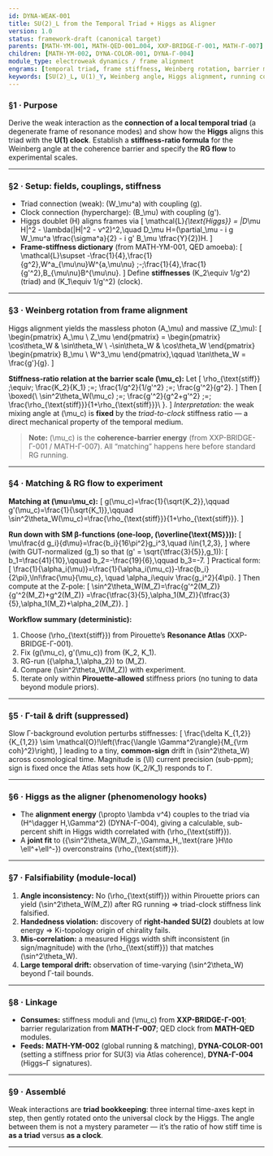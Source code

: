```yaml
---
id: DYNA-WEAK-001
title: SU(2)_L from the Temporal Triad + Higgs as Aligner
version: 1.0
status: framework-draft (canonical target)
parents: [MATH-YM-001, MATH-QED-001…004, XXP-BRIDGE-Γ-001, MATH-Γ-007]
children: [MATH-YM-002, DYNA-COLOR-001, DYNA-Γ-004]
module_type: electroweak dynamics / frame alignment
engrams: [temporal triad, frame stiffness, Weinberg rotation, barrier matching, RG flow]
keywords: [SU(2)_L, U(1)_Y, Weinberg angle, Higgs alignment, running couplings, stiffness ratio]
---
```


### §1 · Purpose

Derive the weak interaction as the **connection of a local temporal triad** (a degenerate frame of resonance modes) and show how the **Higgs** aligns this triad with the **U(1) clock**. Establish a **stiffness-ratio formula** for the Weinberg angle at the coherence barrier and specify the **RG flow** to experimental scales.

---

### §2 · Setup: fields, couplings, stiffness

* Triad connection (weak): (W_\mu^a) with coupling (g).
* Clock connection (hypercharge): (B_\mu) with coupling (g').
* Higgs doublet (H) aligns frames via
  [
  \mathcal{L}_{\text{Higgs}} = |D_\mu H|^2 - \lambda(|H|^2 - v^2)^2,\quad
  D_\mu H=(\partial_\mu - i g W_\mu^a \tfrac{\sigma^a}{2} - i g' B_\mu \tfrac{Y}{2})H.
  ]
* **Frame-stiffness dictionary** (from MATH-YM-001, QED amoeba):
  [
  \mathcal{L}\supset -\frac{1}{4},\frac{1}{g^2},W^a_{\mu\nu}W^{a,\mu\nu}
  ;-;\frac{1}{4},\frac{1}{g'^2},B_{\mu\nu}B^{\mu\nu}.
  ]
  Define **stiffnesses** (K_2\equiv 1/g^2) (triad) and (K_1\equiv 1/g'^2) (clock).

---

### §3 · Weinberg rotation from frame alignment

Higgs alignment yields the massless photon (A_\mu) and massive (Z_\mu):
[
\begin{pmatrix} A_\mu \ Z_\mu \end{pmatrix}
= \begin{pmatrix} \cos\theta_W & \sin\theta_W \ -\sin\theta_W & \cos\theta_W \end{pmatrix}
\begin{pmatrix} B_\mu \ W^3_\mu \end{pmatrix},\qquad
\tan\theta_W = \frac{g'}{g}.
]

**Stiffness-ratio relation at the barrier scale (\mu_c):**
Let
[
\rho_{\text{stiff}} ;\equiv; \frac{K_2}{K_1} ;=; \frac{1/g^2}{1/g'^2} ;=; \frac{g'^2}{g^2}.
]
Then
[
\boxed{\ \sin^2\theta_W(\mu_c) ;=; \frac{g'^2}{g^2+g'^2} ;=; \frac{\rho_{\text{stiff}}}{1+\rho_{\text{stiff}}}\ }.
]
*Interpretation:* the weak mixing angle at (\mu_c) is **fixed** by the *triad-to-clock* stiffness ratio — a direct mechanical property of the temporal medium.

> **Note:** (\mu_c) is the **coherence-barrier energy** (from XXP-BRIDGE-Γ-001 / MATH-Γ-007). All “matching” happens here before standard RG running.

---

### §4 · Matching & RG flow to experiment

**Matching at (\mu=\mu_c):**
[
g(\mu_c)=\frac{1}{\sqrt{K_2}},\qquad g'(\mu_c)=\frac{1}{\sqrt{K_1}},\qquad
\sin^2\theta_W(\mu_c)=\frac{\rho_{\text{stiff}}}{1+\rho_{\text{stiff}}}.
]

**Run down with SM β-functions (one-loop, (\overline{\text{MS}})):**
[
\mu\frac{d g_i}{d\mu}=\frac{b_i}{16\pi^2}g_i^3,\quad
i\in{1,2,3},
]
where (with GUT-normalized (g_1) so that (g' = \sqrt{\tfrac{3}{5}},g_1)):
[
b_1=\frac{41}{10},\qquad b_2=-\frac{19}{6},\qquad b_3=-7.
]
Practical form:
[
\frac{1}{\alpha_i(\mu)}=\frac{1}{\alpha_i(\mu_c)}-\frac{b_i}{2\pi},\ln!\frac{\mu}{\mu_c},
\quad \alpha_i\equiv \frac{g_i^2}{4\pi}.
]
Then compute at the Z-pole:
[
\sin^2\theta_W(M_Z)=\frac{g'^2(M_Z)}{g'^2(M_Z)+g^2(M_Z)}
=\frac{\tfrac{3}{5},\alpha_1(M_Z)}{\tfrac{3}{5},\alpha_1(M_Z)+\alpha_2(M_Z)}.
]

**Workflow summary (deterministic):**

1. Choose (\rho_{\text{stiff}}) from Pirouette’s **Resonance Atlas** (XXP-BRIDGE-Γ-001).
2. Fix (g(\mu_c), g'(\mu_c)) from (K_2, K_1).
3. RG-run ({\alpha_1,\alpha_2}) to (M_Z).
4. Compare (\sin^2\theta_W(M_Z)) with experiment.
5. Iterate only within **Pirouette-allowed** stiffness priors (no tuning to data beyond module priors).

---

### §5 · Γ-tail & drift (suppressed)

Slow Γ-background evolution perturbs stiffnesses:
[
\frac{\delta K_{1,2}}{K_{1,2}} \sim \mathcal{O}!\left(\frac{\langle \Gamma^2\rangle}{M_{\rm coh}^2}\right),
]
leading to a tiny, **common-sign** drift in (\sin^2\theta_W) across cosmological time. Magnitude is (\ll) current precision (sub-ppm); sign is fixed once the Atlas sets how (K_2/K_1) responds to Γ.

---

### §6 · Higgs as the aligner (phenomenology hooks)

* The **alignment energy** (\propto \lambda v^4) couples to the triad via (H^\dagger H,\Gamma^2) (DYNA-Γ-004), giving a calculable, sub-percent shift in Higgs width correlated with (\rho_{\text{stiff}}).
* A **joint fit** to ({\sin^2\theta_W(M_Z),,\Gamma_H,,\text{rare }H\to \ell^+\ell^-}) overconstrains (\rho_{\text{stiff}}).

---

### §7 · Falsifiability (module-local)

1. **Angle inconsistency:** No (\rho_{\text{stiff}}) within Pirouette priors can yield (\sin^2\theta_W(M_Z)) after RG running ⇒ triad-clock stiffness link falsified.
2. **Handedness violation:** discovery of **right-handed SU(2)** doublets at low energy ⇒ Ki-topology origin of chirality fails.
3. **Mis-correlation:** a measured Higgs width shift inconsistent (in sign/magnitude) with the (\rho_{\text{stiff}}) that matches (\sin^2\theta_W).
4. **Large temporal drift:** observation of time-varying (\sin^2\theta_W) beyond Γ-tail bounds.

---

### §8 · Linkage

* **Consumes:** stiffness moduli and (\mu_c) from **XXP-BRIDGE-Γ-001**; barrier regularization from **MATH-Γ-007**; QED clock from **MATH-QED** modules.
* **Feeds:** **MATH-YM-002** (global running & matching), **DYNA-COLOR-001** (setting a stiffness prior for SU(3) via Atlas coherence), **DYNA-Γ-004** (Higgs–Γ signatures).

---

### §9 · Assemblé

Weak interactions are **triad bookkeeping**: three internal time-axes kept in step, then gently rotated onto the universal clock by the Higgs. The angle between them is not a mystery parameter — it’s the ratio of how stiff time is **as a triad** versus **as a clock**.

---